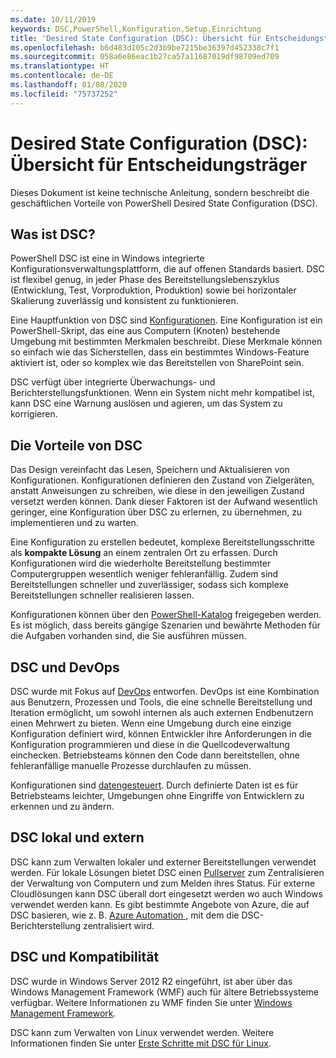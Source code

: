 ```yaml
---
ms.date: 10/11/2019
keywords: DSC,PowerShell,Konfiguration,Setup,Einrichtung
title: 'Desired State Configuration (DSC): Übersicht für Entscheidungsträger'
ms.openlocfilehash: b6d483d105c2d3b9be7215be36397d452338c7f1
ms.sourcegitcommit: 058a6e86eac1b27ca57a11687019df98709ed709
ms.translationtype: HT
ms.contentlocale: de-DE
ms.lasthandoff: 01/08/2020
ms.locfileid: "75737252"
---
```

# <a name="desired-state-configuration-overview-for-decision-makers"></a>Desired State Configuration (DSC): Übersicht für Entscheidungsträger

Dieses Dokument ist keine technische Anleitung, sondern beschreibt die geschäftlichen Vorteile von PowerShell Desired State Configuration (DSC).

## <a name="what-is-dsc"></a>Was ist DSC?

PowerShell DSC ist eine in Windows integrierte Konfigurationsverwaltungsplattform, die auf offenen Standards basiert. DSC ist flexibel genug, in jeder Phase des Bereitstellungslebenszyklus (Entwicklung, Test, Vorproduktion, Produktion) sowie bei horizontaler Skalierung zuverlässig und konsistent zu funktionieren.

Eine Hauptfunktion von DSC sind [Konfigurationen](../configurations/configurations.md). Eine Konfiguration ist ein PowerShell-Skript, das eine aus Computern (Knoten) bestehende Umgebung mit bestimmten Merkmalen beschreibt. Diese Merkmale können so einfach wie das Sicherstellen, dass ein bestimmtes Windows-Feature aktiviert ist, oder so komplex wie das Bereitstellen von SharePoint sein.

DSC verfügt über integrierte Überwachungs- und Berichterstellungsfunktionen. Wenn ein System nicht mehr kompatibel ist, kann DSC eine Warnung auslösen und agieren, um das System zu korrigieren.

## <a name="benefits-of-using-dsc"></a>Die Vorteile von DSC

Das Design vereinfacht das Lesen, Speichern und Aktualisieren von Konfigurationen. Konfigurationen definieren den Zustand von Zielgeräten, anstatt Anweisungen zu schreiben, wie diese in den jeweiligen Zustand versetzt werden können. Dank dieser Faktoren ist der Aufwand wesentlich geringer, eine Konfiguration über DSC zu erlernen, zu übernehmen, zu implementieren und zu warten.

Eine Konfiguration zu erstellen bedeutet, komplexe Bereitstellungsschritte als **kompakte Lösung** an einem zentralen Ort zu erfassen. Durch Konfigurationen wird die wiederholte Bereitstellung bestimmter Computergruppen wesentlich weniger fehleranfällig. Zudem sind Bereitstellungen schneller und zuverlässiger, sodass sich komplexe Bereitstellungen schneller realisieren lassen.

Konfigurationen können über den [PowerShell-Katalog](https://powershellgallery.com) freigegeben werden. Es ist möglich, dass bereits gängige Szenarien und bewährte Methoden für die Aufgaben vorhanden sind, die Sie ausführen müssen.

## <a name="dsc-and-devops"></a>DSC und DevOps

DSC wurde mit Fokus auf [DevOps](/archive/blogs/ashleymcglone/devops-for-n00bs-ie-windows-people-like-me) entworfen. DevOps ist eine Kombination aus Benutzern, Prozessen und Tools, die eine schnelle Bereitstellung und Iteration ermöglicht, um sowohl internen als auch externen Endbenutzern einen Mehrwert zu bieten. Wenn eine Umgebung durch eine einzige Konfiguration definiert wird, können Entwickler ihre Anforderungen in die Konfiguration programmieren und diese in die Quellcodeverwaltung einchecken. Betriebsteams können den Code dann bereitstellen, ohne fehleranfällige manuelle Prozesse durchlaufen zu müssen.

Konfigurationen sind [datengesteuert](../configurations/configData.md). Durch definierte Daten ist es für Betriebsteams leichter, Umgebungen ohne Eingriffe von Entwicklern zu erkennen und zu ändern.

## <a name="dsc-on-premises-and-off-premises"></a>DSC lokal und extern

DSC kann zum Verwalten lokaler und externer Bereitstellungen verwendet werden. Für lokale Lösungen bietet DSC einen [Pullserver](../pull-server/pullServer.md) zum Zentralisieren der Verwaltung von Computern und zum Melden ihres Status. Für externe Cloudlösungen kann DSC überall dort eingesetzt werden wo auch Windows verwendet werden kann.
Es gibt bestimmte Angebote von Azure, die auf DSC basieren, wie z. B. [Azure Automation ](https://azure.microsoft.com/en-us/documentation/services/automation/), mit dem die DSC-Berichterstellung zentralisiert wird.

## <a name="dsc-and-compatibility"></a>DSC und Kompatibilität

DSC wurde in Windows Server 2012 R2 eingeführt, ist aber über das Windows Management Framework (WMF) auch für ältere Betriebssysteme verfügbar. Weitere Informationen zu WMF finden Sie unter [Windows Management Framework](/powershell/scripting/wmf/overview).

DSC kann zum Verwalten von Linux verwendet werden. Weitere Informationen finden Sie unter [Erste Schritte mit DSC für Linux](../getting-started/lnxGettingStarted.md).
